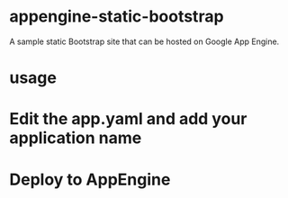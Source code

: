 appengine-static-bootstrap
==========================

A sample static Bootstrap site that can be hosted on Google App Engine.

usage
=====
# Edit the app.yaml and add your application name
# Deploy to AppEngine
